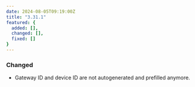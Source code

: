 ```yaml
---
date: 2024-08-05T09:19:00Z
title: "3.31.1"
featured: {
  added: [],
  changed: [],
  fixed: []
}
---
```


### Changed

- Gateway ID and device ID are not autogenerated and prefilled anymore.
